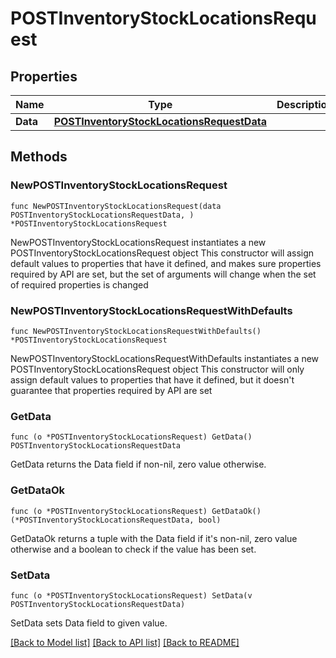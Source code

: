 # POSTInventoryStockLocationsRequest

## Properties

Name | Type | Description | Notes
------------ | ------------- | ------------- | -------------
**Data** | [**POSTInventoryStockLocationsRequestData**](POSTInventoryStockLocationsRequestData.md) |  | 

## Methods

### NewPOSTInventoryStockLocationsRequest

`func NewPOSTInventoryStockLocationsRequest(data POSTInventoryStockLocationsRequestData, ) *POSTInventoryStockLocationsRequest`

NewPOSTInventoryStockLocationsRequest instantiates a new POSTInventoryStockLocationsRequest object
This constructor will assign default values to properties that have it defined,
and makes sure properties required by API are set, but the set of arguments
will change when the set of required properties is changed

### NewPOSTInventoryStockLocationsRequestWithDefaults

`func NewPOSTInventoryStockLocationsRequestWithDefaults() *POSTInventoryStockLocationsRequest`

NewPOSTInventoryStockLocationsRequestWithDefaults instantiates a new POSTInventoryStockLocationsRequest object
This constructor will only assign default values to properties that have it defined,
but it doesn't guarantee that properties required by API are set

### GetData

`func (o *POSTInventoryStockLocationsRequest) GetData() POSTInventoryStockLocationsRequestData`

GetData returns the Data field if non-nil, zero value otherwise.

### GetDataOk

`func (o *POSTInventoryStockLocationsRequest) GetDataOk() (*POSTInventoryStockLocationsRequestData, bool)`

GetDataOk returns a tuple with the Data field if it's non-nil, zero value otherwise
and a boolean to check if the value has been set.

### SetData

`func (o *POSTInventoryStockLocationsRequest) SetData(v POSTInventoryStockLocationsRequestData)`

SetData sets Data field to given value.



[[Back to Model list]](../README.md#documentation-for-models) [[Back to API list]](../README.md#documentation-for-api-endpoints) [[Back to README]](../README.md)



